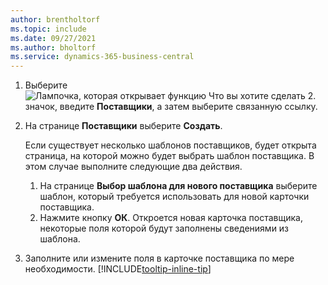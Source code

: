 ```yaml
---
author: brentholtorf
ms.topic: include
ms.date: 09/27/2021
ms.author: bholtorf
ms.service: dynamics-365-business-central
---
```


1. Выберите ![Лампочка, которая открывает функцию Что вы хотите сделать 2.](../media/ui-search/search_small.png "Что вы хотите сделать") значок, введите **Поставщики**, а затем выберите связанную ссылку.  
2. На странице **Поставщики** выберите **Создать**.

    Если существует несколько шаблонов поставщиков, будет открыта страница, на которой можно будет выбрать шаблон поставщика. В этом случае выполните следующие два действия.
    1. На странице **Выбор шаблона для нового поставщика** выберите шаблон, который требуется использовать для новой карточки поставщика.
    2. Нажмите кнопку **ОК**. Откроется новая карточка поставщика, некоторые поля которой будут заполнены сведениями из шаблона.
3. Заполните или измените поля в карточке поставщика по мере необходимости. [!INCLUDE[tooltip-inline-tip](tooltip-inline-tip_md.md)]
